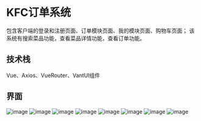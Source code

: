 # KFC订单系统
包含客户端的登录和注册页面、订单模块页面、我的模块页面、购物车页面；
该系统有搜索菜品功能，查看菜品详情功能，查看订单功能。
## 技术栈
Vue、Axios、VueRouter、VantUI组件
## 界面
![image](https://edu-online-platform.oss-cn-beijing.aliyuncs.com/kfc-bow/Snipaste_2022-03-10_16-51-31.png)
![image](https://edu-online-platform.oss-cn-beijing.aliyuncs.com/kfc-bow/Snipaste_2022-03-10_16-48-39.png)
![image](https://edu-online-platform.oss-cn-beijing.aliyuncs.com/kfc-bow/Snipaste_2022-03-10_16-49-10.png)
![image](https://edu-online-platform.oss-cn-beijing.aliyuncs.com/kfc-bow/Snipaste_2022-03-10_16-49-22.png)
![image](https://edu-online-platform.oss-cn-beijing.aliyuncs.com/kfc-bow/Snipaste_2022-03-10_16-50-00.png)
![image](https://edu-online-platform.oss-cn-beijing.aliyuncs.com/kfc-bow/Snipaste_2022-03-10_16-50-50.png)
![image](https://edu-online-platform.oss-cn-beijing.aliyuncs.com/kfc-bow/Snipaste_2022-03-10_16-51-04.png)
![image](https://edu-online-platform.oss-cn-beijing.aliyuncs.com/kfc-bow/Snipaste_2022-03-10_16-51-19.png)
